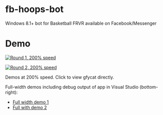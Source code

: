 # fb-hoops-bot
Windows 8.1+ bot for Basketball FRVR available on Facebook/Messenger

# Demo

[![Round 1, 200% speed](https://thumbs.gfycat.com/AgonizingParallelLark-size_restricted.gif)](https://gfycat.com/AgonizingParallelLark)

[![Round 2, 200% speed](https://thumbs.gfycat.com/PersonalSickAfricanrockpython-size_restricted.gif)](https://gfycat.com/PersonalSickAfricanrockpython)

Demos at 200% speed. Click to view gfycat directly.

Full-width demos including debug output of app in Visual Studio (bottom-right):

- [Full width demo 1](https://gfycat.com/PassionateCelebratedItaliangreyhound)
- [Full with demo 2](https://gfycat.com/DifferentParchedIbis)

